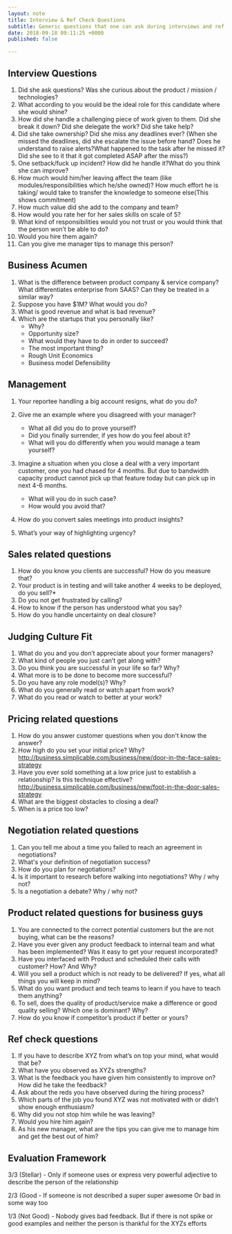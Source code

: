 ```yaml
---
layout: note
title: Interview & Ref Check Questions
subtitle: Generic questions that one can ask during interviews and ref check.
date: 2018-09-18 09:11:25 +0000
published: false

---
```

## Interview Questions

 1. Did she ask questions? Was she curious about the product / mission / technologies?
 2. What according to you would be the ideal role for this candidate where she would shine?
 3. How did she handle a challenging piece of work given to them. Did she break it down? Did she delegate the work? Did she take help?
 4. Did she take ownership? Did she miss any deadlines ever? (When she missed the deadlines, did she escalate the issue before hand? Does he understand to raise alerts?What happened to the task after he missed it? Did she see to it that it got completed ASAP after the miss?)
 5. One setback/fuck up incident? How did he handle it?What do you think she can improve?
 6. How much would him/her leaving affect the team (like modules/responsibilities which he/she owned)? How much effort he is taking/ would take to transfer the knowledge to someone else(This shows commitment)
 7. How much value did she add to the company and team?
 8. How would you rate her for her sales skills on scale of 5?
 9. What kind of responsibilities would you not trust or you would think that the person won’t be able to do?
10. Would you hire them again?
11. Can you give me manager tips to manage this person?

## Business Acumen

1. What is the difference between product company & service company? What differentiates enterprise from SAAS? Can they be treated in a similar way?
2. Suppose you have $1M? What would you do?
3. What is good revenue and what is bad revenue?
4. Which are the startups that you personally like?
   * Why?
   * Opportunity size?
   * What would they have to do in order to succeed?
   * The most important thing?
   * Rough Unit Economics
   * Business model Defensibility

## Management

1. Your reportee handling a big account resigns, what do you do?
2. Give me an example where you disagreed with your manager?
   * What all did you do to prove yourself?
   * Did you finally surrender, if yes how do you feel about it?
   * What will you do differently when you would manage a team yourself?


3. Imagine a situation when you close a deal with a very important customer, one you had chased for 4 months. But due to bandwidth capacity product cannot pick up that feature today but can pick up in next 4-6 months.
   * What will you do in such case?
   * How would you avoid that?


4. How do you convert sales meetings into product insights?
5. What’s your way of highlighting urgency?

## Sales related questions

1. How do you know you clients are successful? How do you measure that?
2. Your product is in testing and will take another 4 weeks to be deployed, do you sell?*
3. Do you not get frustrated by calling?
4. How to know if the person has understood what you say?
5. How do you handle uncertainty on deal closure?

## Judging Culture Fit

1. What do you and you don’t appreciate about your former managers?
2. What kind of people you just can’t get along with?
3. Do you think you are successful in your life so far? Why?
4. What more is to be done to become more successful?
5. Do you have any role model(s)? Why?
6. What do you generally read or watch apart from work?
7. What do you read or watch to better at your work?

## Pricing related questions

1. How do you answer customer questions when you don't know the answer?
2. How high do you set your initial price? Why? http://business.simplicable.com/business/new/door-in-the-face-sales-strategy
3. Have you ever sold something at a low price just to establish a relationship? Is this technique effective? http://business.simplicable.com/business/new/foot-in-the-door-sales-strategy
4. What are the biggest obstacles to closing a deal?
5. When is a price too low?

## Negotiation related questions

1. Can you tell me about a time you failed to reach an agreement in negotiations?
2. What's your definition of negotiation success?
3. How do you plan for negotiations?
4. Is it important to research before walking into negotiations? Why / why not?
5. Is a negotiation a debate? Why / why not?

## Product related questions for business guys

1. You are connected to the correct potential customers but the are not buying, what can be the reasons?
2. Have you ever given any product feedback to internal team and what has been implemented? Was it easy to get your request incorporated?
3. Have you interfaced with Product and scheduled their calls with customer? How? And Why?
4. Will you sell a product which is not ready to be delivered? If yes, what all things you will keep in mind?
5. What do you want product and tech teams to learn if you have to teach them anything?
6. To sell, does the quality of product/service make a difference or good quality selling? Which one is dominant? Why?
7. How do you know if competitor’s product if better or yours?

## Ref check questions

1. If you have to describe XYZ from what’s on top your mind, what would that be?
2. What have you observed as XYZs strengths?
3. What is the feedback you have given him consistently to improve on? How did he take the feedback?
4. Ask about the reds you have observed during the hiring process?
5. Which parts of the job you found XYZ was not motivated with or didn’t show enough enthusiasm?
6. Why did you not stop him while he was leaving?
7. Would you hire him again?
8. As his new manager, what are the tips you can give me to manage him and get the best out of him?

## **Evaluation Framework**

3/3 (Stellar) - Only if someone uses or express very powerful adjective to describe the person of the relationship

2/3 (Good - If someone is not described a super super awesome Or bad in some way too

1/3 (Not Good) - Nobody gives bad feedback. But if there is not spike or good examples and neither the person is thankful for the XYZs efforts
